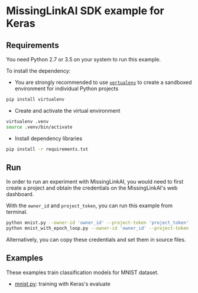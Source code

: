 # MissingLinkAI SDK example for Keras

## Requirements

You need Python 2.7 or 3.5 on your system to run this example.

To install the dependency:
- You are strongly recommended to use [`vertualenv`](https://virtualenv.pypa.io/en/stable/) to create a sandboxed environment for individual Python projects
```bash
pip install virtualenv
```

- Create and activate the virtual environment
```bash
virtualenv .venv
source .venv/bin/activate
```

- Install dependency libraries
```bash
pip install -r requirements.txt
```

## Run

In order to run an experiment with MissingLinkAI, you would need to first create a
project and obtain the credentials on the MissingLinkAI's web dashboard.

With the `owner_id` and `project_token`, you can run this example from terminal.
```bash
python mnist.py --owner-id 'owner_id' --project-token 'project_token'
python mnist_with_epoch_loop.py --owner-id 'owner_id' --project-token 'project_token'
```

Alternatively, you can copy these credentials and set them in source files.

## Examples

These examples train classification models for MNIST dataset.

- [mnist.py](https://github.com/missinglinkai/missinglink-keras-example/blob/master/getting-started/mnist_missinglinkai.py): training with Keras's evaluate
